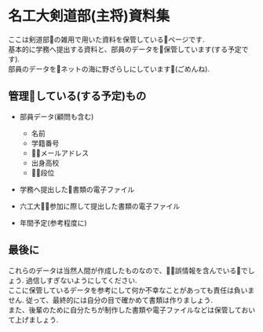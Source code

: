 # 名工大剣道部(主将)資料集

ここは剣道部の雑用で用いた資料を保管しているページです.  
基本的に学務へ提出する資料と、部員のデータを保管しています(する予定です).  
部員のデータをネットの海に野ざらしにしています(ごめんね).  

## 管理している(する予定)もの

* 部員データ(顧問も含む)
    * 名前
    * 学籍番号
    * メールアドレス
    * 出身高校
    * 段位
* 学務へ提出した書類の電子ファイル

* 六工大参加に際して提出した書類の電子ファイル

* 年間予定(参考程度に)

## 最後に

これらのデータは当然人間が作成したものなので、誤情報を含んでいるでしょう.
過信しすぎないようにしてください.  
ここに保管しているデータを参考にして何か不幸なことがあっても責任は負いません.
従って、最終的には自分の目で確かめて書類は作りましょう.  
また、後輩のために自分たちが制作した書類や電子ファイルなどは保管しておいて上げましょう.